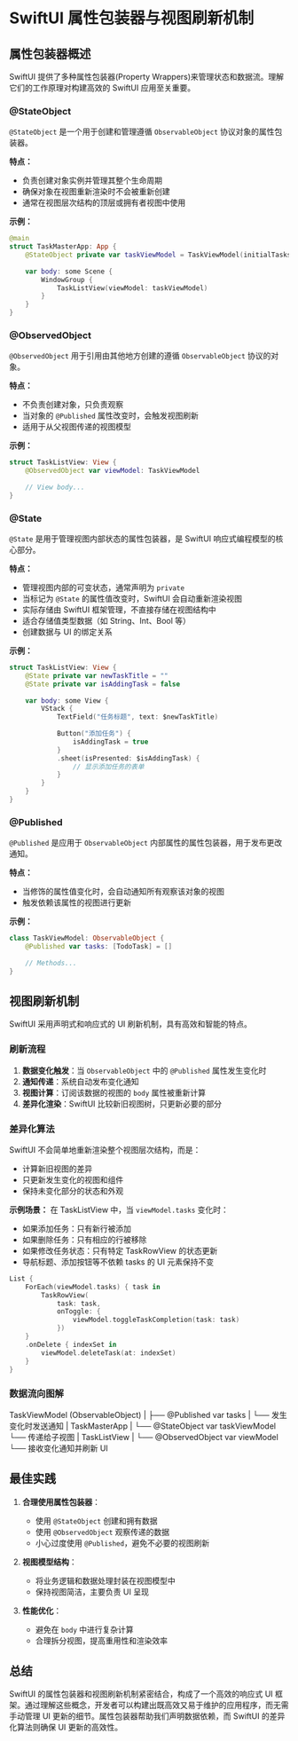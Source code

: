 # SwiftUI 属性包装器与视图刷新机制

## 属性包装器概述

SwiftUI 提供了多种属性包装器(Property Wrappers)来管理状态和数据流。理解它们的工作原理对构建高效的 SwiftUI 应用至关重要。

### @StateObject

`@StateObject` 是一个用于创建和管理遵循 `ObservableObject` 协议对象的属性包装器。

**特点：**
- 负责创建对象实例并管理其整个生命周期
- 确保对象在视图重新渲染时不会被重新创建
- 通常在视图层次结构的顶层或拥有者视图中使用

**示例：**
```swift
@main
struct TaskMasterApp: App {
    @StateObject private var taskViewModel = TaskViewModel(initialTasks: TodoTask.sampleTasks)
    
    var body: some Scene {
        WindowGroup {
            TaskListView(viewModel: taskViewModel)
        }
    }
}
```

### @ObservedObject

`@ObservedObject` 用于引用由其他地方创建的遵循 `ObservableObject` 协议的对象。

**特点：**
- 不负责创建对象，只负责观察
- 当对象的 `@Published` 属性改变时，会触发视图刷新
- 适用于从父视图传递的视图模型

**示例：**
```swift
struct TaskListView: View {
    @ObservedObject var viewModel: TaskViewModel
    
    // View body...
}
```

### @State

`@State` 是用于管理视图内部状态的属性包装器，是 SwiftUI 响应式编程模型的核心部分。

**特点：**
- 管理视图内部的可变状态，通常声明为 `private`
- 当标记为 `@State` 的属性值改变时，SwiftUI 会自动重新渲染视图
- 实际存储由 SwiftUI 框架管理，不直接存储在视图结构中
- 适合存储值类型数据（如 String、Int、Bool 等）
- 创建数据与 UI 的绑定关系

**示例：**
```swift
struct TaskListView: View {
    @State private var newTaskTitle = ""
    @State private var isAddingTask = false
    
    var body: some View {
        VStack {
            TextField("任务标题", text: $newTaskTitle)
            
            Button("添加任务") {
                isAddingTask = true
            }
            .sheet(isPresented: $isAddingTask) {
                // 显示添加任务的表单
            }
        }
    }
}
```

### @Published

`@Published` 是应用于 `ObservableObject` 内部属性的属性包装器，用于发布更改通知。

**特点：**
- 当修饰的属性值变化时，会自动通知所有观察该对象的视图
- 触发依赖该属性的视图进行更新

**示例：**
```swift
class TaskViewModel: ObservableObject {
    @Published var tasks: [TodoTask] = []
    
    // Methods...
}
```

## 视图刷新机制

SwiftUI 采用声明式和响应式的 UI 刷新机制，具有高效和智能的特点。

### 刷新流程

1. **数据变化触发**：当 `ObservableObject` 中的 `@Published` 属性发生变化时
2. **通知传递**：系统自动发布变化通知
3. **视图计算**：订阅该数据的视图的 `body` 属性被重新计算
4. **差异化渲染**：SwiftUI 比较新旧视图树，只更新必要的部分

### 差异化算法

SwiftUI 不会简单地重新渲染整个视图层次结构，而是：

- 计算新旧视图的差异
- 只更新发生变化的视图和组件
- 保持未变化部分的状态和外观

**示例场景：**
在 TaskListView 中，当 `viewModel.tasks` 变化时：
- 如果添加任务：只有新行被添加
- 如果删除任务：只有相应的行被移除
- 如果修改任务状态：只有特定 TaskRowView 的状态更新
- 导航标题、添加按钮等不依赖 tasks 的 UI 元素保持不变

```swift
List {
    ForEach(viewModel.tasks) { task in
        TaskRowView(
            task: task,
            onToggle: {
                viewModel.toggleTaskCompletion(task: task)
            })
    }
    .onDelete { indexSet in
        viewModel.deleteTask(at: indexSet)
    }
}
```

### 数据流向图解
TaskViewModel (ObservableObject)
|
├── @Published var tasks
| └── 发生变化时发送通知
|
TaskMasterApp
|
└── @StateObject var taskViewModel
└── 传递给子视图
|
TaskListView
|
└── @ObservedObject var viewModel
└── 接收变化通知并刷新 UI


## 最佳实践

1. **合理使用属性包装器**：
   - 使用 `@StateObject` 创建和拥有数据
   - 使用 `@ObservedObject` 观察传递的数据
   - 小心过度使用 `@Published`，避免不必要的视图刷新

2. **视图模型结构**：
   - 将业务逻辑和数据处理封装在视图模型中
   - 保持视图简洁，主要负责 UI 呈现

3. **性能优化**：
   - 避免在 `body` 中进行复杂计算
   - 合理拆分视图，提高重用性和渲染效率

## 总结

SwiftUI 的属性包装器和视图刷新机制紧密结合，构成了一个高效的响应式 UI 框架。通过理解这些概念，开发者可以构建出既高效又易于维护的应用程序，而无需手动管理 UI 更新的细节。属性包装器帮助我们声明数据依赖，而 SwiftUI 的差异化算法则确保 UI 更新的高效性。